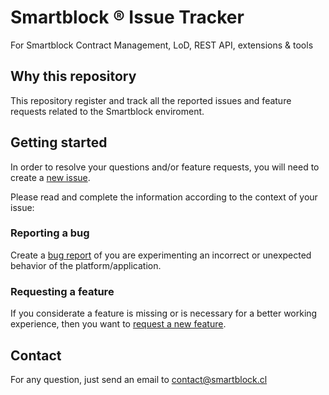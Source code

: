 # Smartblock &reg; Issue Tracker
For Smartblock Contract Management, LoD, REST API, extensions & tools

## Why this repository
This repository register and track all the reported issues and feature requests related to the Smartblock enviroment.

## Getting started
In order to resolve your questions and/or feature requests, you will need to create a 
[new issue](https://github.com/SmartblockTech/Issue-Tracker/issues/new/choose).

Please read and complete the information according to the context of your issue:

### Reporting a bug
Create a [bug report](https://github.com/SmartblockTech/Issue-Tracker/issues/new?assignees=&labels=&template=bug_report.md&title=) 
of you are experimenting an incorrect or unexpected behavior of the platform/application.

### Requesting a feature
If you considerate a feature is missing or is necessary for a better working experience, then you want 
to [request a new feature](https://github.com/SmartblockTech/Issue-Tracker/issues/new?assignees=&labels=&template=feature_request.md&title=).

## Contact
For any question, just send an email to contact@smartblock.cl
